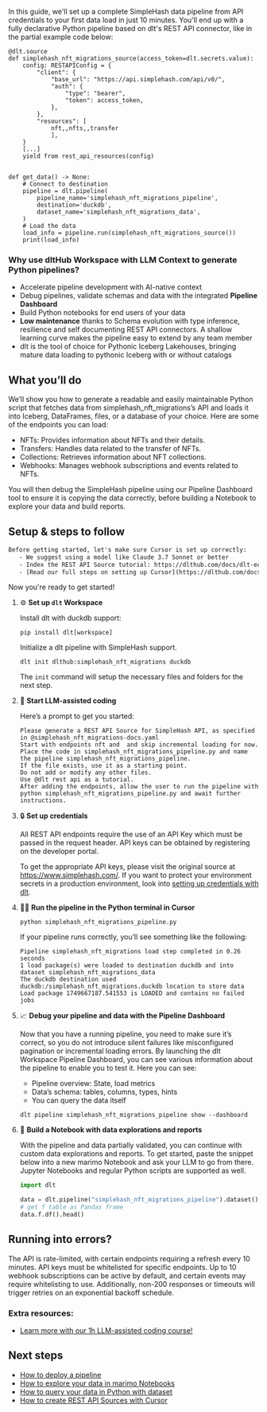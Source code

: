 In this guide, we'll set up a complete SimpleHash data pipeline from API credentials to your first data load in just 10 minutes. You'll end up with a fully declarative Python pipeline based on dlt's REST API connector, like in the partial example code below:

```python-outcome
@dlt.source
def simplehash_nft_migrations_source(access_token=dlt.secrets.value):
    config: RESTAPIConfig = {
        "client": {
            "base_url": "https://api.simplehash.com/api/v0/",
            "auth": {
                "type": "bearer",
                "token": access_token,
            },
        },
        "resources": [
            nft,,nfts,,transfer
            ],
    }
    [...]
    yield from rest_api_resources(config)


def get_data() -> None:
    # Connect to destination
    pipeline = dlt.pipeline(
        pipeline_name='simplehash_nft_migrations_pipeline',
        destination='duckdb',
        dataset_name='simplehash_nft_migrations_data', 
    )
    # Load the data
    load_info = pipeline.run(simplehash_nft_migrations_source())
    print(load_info) 
```

### Why use dltHub Workspace with LLM Context to generate Python pipelines?

- Accelerate pipeline development with AI-native context
- Debug pipelines, validate schemas and data with the integrated **Pipeline Dashboard**
- Build Python notebooks for end users of your data
- **Low maintenance** thanks to Schema evolution with type inference, resilience and self documenting REST API connectors. A shallow learning curve makes the pipeline easy to extend by any team member
- dlt is the tool of choice for Pythonic Iceberg Lakehouses, bringing mature data loading to pythonic Iceberg with or without catalogs

## What you’ll do

We’ll show you how to generate a readable and easily maintainable Python script that fetches data from simplehash_nft_migrations’s API and loads it into Iceberg, DataFrames, files, or a database of your choice. Here are some of the endpoints you can load:

- NFTs: Provides information about NFTs and their details.
- Transfers: Handles data related to the transfer of NFTs.
- Collections: Retrieves information about NFT collections.
- Webhooks: Manages webhook subscriptions and events related to NFTs.

You will then debug the SimpleHash pipeline using our Pipeline Dashboard tool to ensure it is copying the data correctly, before building a Notebook to explore your data and build reports.

## Setup & steps to follow

```default
Before getting started, let's make sure Cursor is set up correctly:
   - We suggest using a model like Claude 3.7 Sonnet or better
   - Index the REST API Source tutorial: https://dlthub.com/docs/dlt-ecosystem/verified-sources/rest_api/ and add it to context as **@dlt rest api**
   - [Read our full steps on setting up Cursor](https://dlthub.com/docs/dlt-ecosystem/llm-tooling/cursor-restapi#23-configuring-cursor-with-documentation)
```

Now you're ready to get started!

1. ⚙️ **Set up `dlt` Workspace**
    
    Install dlt with duckdb support:
    ```shell
    pip install dlt[workspace]
    ```

    Initialize a dlt pipeline with SimpleHash support.
    ```shell
    dlt init dlthub:simplehash_nft_migrations duckdb
    ```

    The `init` command will setup the necessary files and folders for the next step.
    
2. 🤠 **Start LLM-assisted coding**
    
    Here’s a prompt to get you started:
    
    ```prompt
    Please generate a REST API Source for SimpleHash API, as specified in @simplehash_nft_migrations-docs.yaml 
    Start with endpoints nft and  and skip incremental loading for now. 
    Place the code in simplehash_nft_migrations_pipeline.py and name the pipeline simplehash_nft_migrations_pipeline. 
    If the file exists, use it as a starting point. 
    Do not add or modify any other files. 
    Use @dlt rest api as a tutorial. 
    After adding the endpoints, allow the user to run the pipeline with python simplehash_nft_migrations_pipeline.py and await further instructions.
    ```

    
3. 🔒 **Set up credentials** 
    
    All REST API endpoints require the use of an API Key which must be passed in the request header. API keys can be obtained by registering on the developer portal.
    
    To get the appropriate API keys, please visit the original source at https://www.simplehash.com/.
    If you want to protect your environment secrets in a production environment, look into [setting up credentials with dlt](https://dlthub.com/docs/walkthroughs/add_credentials).
    
4. 🏃‍♀️ **Run the pipeline in the Python terminal in Cursor**
    
    ```shell
    python simplehash_nft_migrations_pipeline.py
    ```
    
    If your pipeline runs correctly, you’ll see something like the following:
    
    ```shell
    Pipeline simplehash_nft_migrations load step completed in 0.26 seconds
    1 load package(s) were loaded to destination duckdb and into dataset simplehash_nft_migrations_data
    The duckdb destination used duckdb:/simplehash_nft_migrations.duckdb location to store data
    Load package 1749667187.541553 is LOADED and contains no failed jobs
    ```
    
5. 📈 **Debug your pipeline and data with the Pipeline Dashboard**

    Now that you have a running pipeline, you need to make sure it’s correct, so you do not introduce silent failures like misconfigured pagination or incremental loading errors. By launching the dlt Workspace Pipeline Dashboard, you can see various information about the pipeline to enable you to test it. Here you can see:
    - Pipeline overview: State, load metrics
    - Data’s schema: tables, columns, types, hints
    - You can query the data itself
    
    ```shell
    dlt pipeline simplehash_nft_migrations_pipeline show --dashboard
    ```
    
6. 🐍 **Build a Notebook with data explorations and reports**

    With the pipeline and data partially validated, you can continue with custom data explorations and reports. To get started, paste the snippet below into a new marimo Notebook and ask your LLM to go from there. Jupyter Notebooks and regular Python scripts are supported as well.

    
    ```python
    import dlt

   data = dlt.pipeline("simplehash_nft_migrations_pipeline").dataset()
   # get f table as Pandas frame
   data.f.df().head()
    ```

## Running into errors?

The API is rate-limited, with certain endpoints requiring a refresh every 10 minutes. API keys must be whitelisted for specific endpoints. Up to 10 webhook subscriptions can be active by default, and certain events may require whitelisting to use. Additionally, non-200 responses or timeouts will trigger retries on an exponential backoff schedule.

### Extra resources:

- [Learn more with our 1h LLM-assisted coding course!](https://www.youtube.com/watch?v=GGid70rnJuM)

## Next steps

- [How to deploy a pipeline](https://dlthub.com/docs/walkthroughs/deploy-a-pipeline)
- [How to explore your data in marimo Notebooks](https://dlthub.com/docs/general-usage/dataset-access/marimo)
- [How to query your data in Python with dataset](https://dlthub.com/docs/general-usage/dataset-access/dataset)
- [How to create REST API Sources with Cursor](https://dlthub.com/docs/dlt-ecosystem/llm-tooling/cursor-restapi)